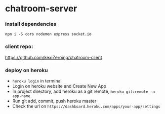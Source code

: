 # chatroom-server

### install dependencies
`npm i -S cors nodemon express socket.io`

### client repo:
https://github.com/kexiZeroing/chatroom-client

### deploy on heroku
- `heroku login` in terminal
- Login on heroku website and Create New App
- In project directory, add heroku as a git remote, `heroku git:remote -a app-name`
- Run git add, commit, push heroku master
- Check the url on `https://dashboard.heroku.com/apps/your-app/settings`

